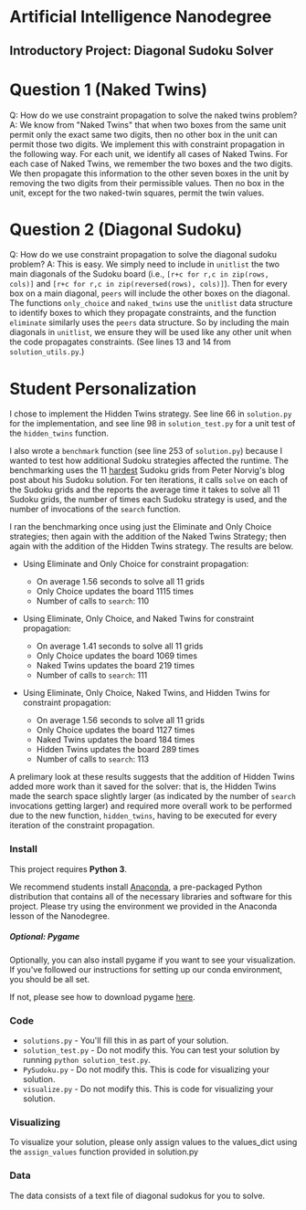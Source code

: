 # Artificial Intelligence Nanodegree
## Introductory Project: Diagonal Sudoku Solver

# Question 1 (Naked Twins)
Q: How do we use constraint propagation to solve the naked twins problem?
A: We know from "Naked Twins" that when two boxes from the same unit permit only the exact same two digits, then no other box in the unit can permit those two digits. We implement this with constraint propagation in the following way. For each unit, we identify all cases of Naked Twins. For each case of Naked Twins, we remember the two boxes and the two digits. We then propagate this information to the other seven boxes in the unit by removing the two digits from their permissible values. Then no box in the unit, except for the two naked-twin squares, permit the twin values.

# Question 2 (Diagonal Sudoku)
Q: How do we use constraint propagation to solve the diagonal sudoku problem?
A: This is easy. We simply need to include in `unitlist` the two main diagonals of the Sudoku board (i.e., `[r+c for r,c in zip(rows, cols)]` and `[r+c for r,c in zip(reversed(rows), cols)]`). Then for every box on a main diagonal, `peers` will include the other boxes on the diagonal. The functions `only_choice` and `naked_twins` use the `unitlist` data structure to identify boxes to which they propagate constraints, and the function `eliminate` similarly uses the `peers` data structure. So by including the main diagonals in `unitlist`, we ensure they will be used like any other unit when the code propagates constraints. (See lines 13 and 14 from `solution_utils.py`.)

# Student Personalization

I chose to implement the Hidden Twins strategy. See line 66 in `solution.py` for the implementation, and see line 98 in `solution_test.py` for a unit test of the `hidden_twins` function.

I also wrote a `benchmark` function (see line 253 of `solution.py`) because I wanted to test how additional Sudoku strategies affected the runtime. The benchmarking uses the 11 [hardest](http://norvig.com/hardest.txt) Sudoku grids from Peter Norvig's blog post about his Sudoku solution. For ten iterations, it calls `solve` on each of the Sudoku grids and the reports the average time it takes to solve all 11 Sudoku grids, the number of times each Sudoku strategy is used, and the number of invocations of the `search` function.

I ran the benchmarking once using just the Eliminate and Only Choice strategies; then again with the addition of the Naked Twins Strategy; then again with the addition of the Hidden Twins strategy. The results are below.

* Using Eliminate and Only Choice for constraint propagation:
  * On average 1.56 seconds to solve all 11 grids
  * Only Choice updates the board 1115 times
  * Number of calls to `search`: 110

* Using Eliminate, Only Choice, and Naked Twins for constraint propagation:
  * On average 1.41 seconds to solve all 11 grids
  * Only Choice updates the board 1069 times
  * Naked Twins updates the board 219 times
  * Number of calls to `search`: 111

* Using Eliminate, Only Choice, Naked Twins, and Hidden Twins for constraint propagation:
  * On average 1.56 seconds to solve all 11 grids
  * Only Choice updates the board 1127 times
  * Naked Twins updates the board 184 times
  * Hidden Twins updates the board 289 times
  * Number of calls to `search`: 113

A prelimary look at these results suggests that the addition of Hidden Twins added more work than it saved for the solver: that is, the Hidden Twins made the search space slightly larger (as indicated by the number of `search` invocations getting larger) and required more overall work to be performed due to the new function, `hidden_twins`, having to be executed for every iteration of the constraint propagation.


### Install

This project requires **Python 3**.

We recommend students install [Anaconda](https://www.continuum.io/downloads), a pre-packaged Python distribution that contains all of the necessary libraries and software for this project.
Please try using the environment we provided in the Anaconda lesson of the Nanodegree.

##### Optional: Pygame

Optionally, you can also install pygame if you want to see your visualization. If you've followed our instructions for setting up our conda environment, you should be all set.

If not, please see how to download pygame [here](http://www.pygame.org/download.shtml).

### Code

* `solutions.py` - You'll fill this in as part of your solution.
* `solution_test.py` - Do not modify this. You can test your solution by running `python solution_test.py`.
* `PySudoku.py` - Do not modify this. This is code for visualizing your solution.
* `visualize.py` - Do not modify this. This is code for visualizing your solution.

### Visualizing

To visualize your solution, please only assign values to the values_dict using the ```assign_values``` function provided in solution.py

### Data

The data consists of a text file of diagonal sudokus for you to solve.
